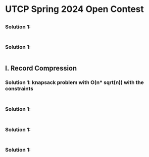 # UTCP Spring 2024 Open Contest

## 

### Solution 1: 

```py

```

## 

### Solution 1: 

```py

```

## I. Record Compression

### Solution 1:  knapsack problem with O(n* sqrt(n)) with the constraints

```py

```

## 

### Solution 1: 

```py

```

## 

### Solution 1: 

```py

```

## 

### Solution 1: 

```py

```